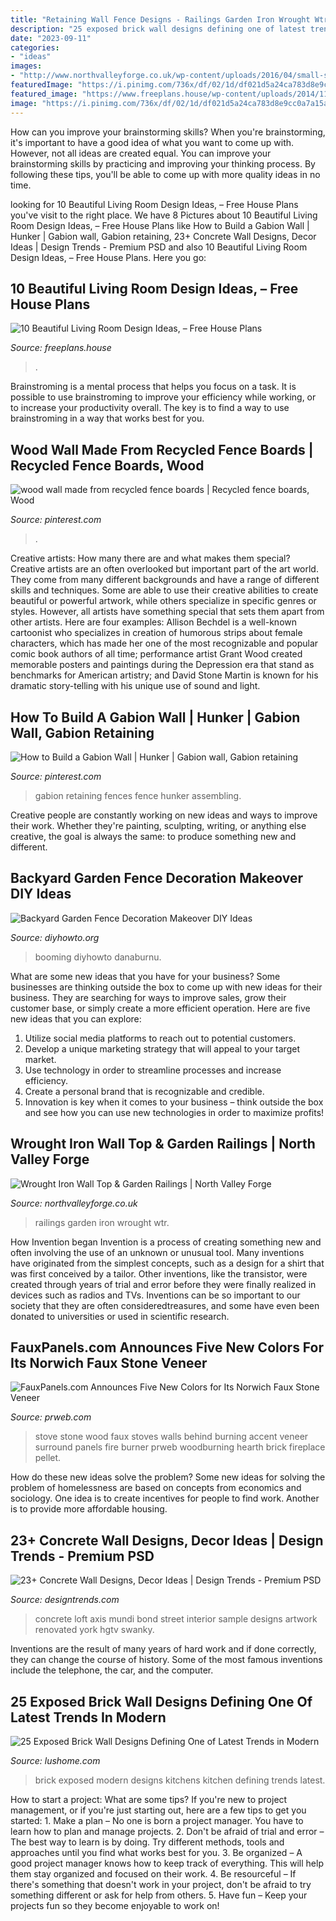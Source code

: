 ```yaml
---
title: "Retaining Wall Fence Designs - Railings Garden Iron Wrought Wtr"
description: "25 exposed brick wall designs defining one of latest trends in modern"
date: "2023-09-11"
categories:
- "ideas"
images:
- "http://www.northvalleyforge.co.uk/wp-content/uploads/2016/04/small-solid-railings.jpg"
featuredImage: "https://i.pinimg.com/736x/df/02/1d/df021d5a24ca783d8e9cc0a7a15a7754.jpg"
featured_image: "https://www.freeplans.house/wp-content/uploads/2014/11/Living-Room-Design-Ideas-05.jpg"
image: "https://i.pinimg.com/736x/df/02/1d/df021d5a24ca783d8e9cc0a7a15a7754.jpg"
---
```



How can you improve your brainstorming skills?
When you're brainstorming, it's important to have a good idea of what you want to come up with. However, not all ideas are created equal. You can improve your brainstorming skills by practicing and improving your thinking process. By following these tips, you'll be able to come up with more quality ideas in no time.

	

		
looking for 10 Beautiful Living Room Design Ideas, – Free House Plans you've visit to the right place. We have 8 Pictures about 10 Beautiful Living Room Design Ideas, – Free House Plans like How to Build a Gabion Wall | Hunker | Gabion wall, Gabion retaining, 23+ Concrete Wall Designs, Decor Ideas | Design Trends - Premium PSD and also 10 Beautiful Living Room Design Ideas, – Free House Plans. Here you go:
		
    
## 10 Beautiful Living Room Design Ideas, – Free House Plans

<img loading=lazy src="https://www.freeplans.house/wp-content/uploads/2014/11/Living-Room-Design-Ideas-05.jpg" onerror="this.onerror=null;this.src='https://tse1.mm.bing.net/th?id=OIP.kpvVbpXI7pg2Wd8J1clWFAHaHa&amp;pid=15.1';" alt="10 Beautiful Living Room Design Ideas, – Free House Plans">

_Source: freeplans.house_

>. 

	

Brainstroming is a mental process that helps you focus on a task. It is possible to use brainstroming to improve your efficiency while working, or to increase your productivity overall. The key is to find a way to use brainstroming in a way that works best for you.

    
## Wood Wall Made From Recycled Fence Boards | Recycled Fence Boards, Wood

<img loading=lazy src="https://i.pinimg.com/736x/8b/3f/63/8b3f6319027f753684a8df71207a4597--fence-boards-wood-walls.jpg" onerror="this.onerror=null;this.src='https://tse1.mm.bing.net/th?id=OIP.mP2HgibtGpzeRS0LvigInQHaNK&amp;pid=15.1';" alt="wood wall made from recycled fence boards | Recycled fence boards, Wood">

_Source: pinterest.com_

>. 

	

Creative artists: How many there are and what makes them special?
Creative artists are an often overlooked but important part of the art world. They come from many different backgrounds and have a range of different skills and techniques. Some are able to use their creative abilities to create beautiful or powerful artwork, while others specialize in specific genres or styles. However, all artists have something special that sets them apart from other artists. Here are four examples: 
Allison Bechdel is a well-known cartoonist who specializes in creation of humorous strips about female characters, which has made her one of the most recognizable and popular comic book authors of all time; performance artist Grant Wood created memorable posters and paintings during the Depression era that stand as benchmarks for American artistry; and David Stone Martin is known for his dramatic story-telling with his unique use of sound and light.

    
## How To Build A Gabion Wall | Hunker | Gabion Wall, Gabion Retaining

<img loading=lazy src="https://i.pinimg.com/736x/df/02/1d/df021d5a24ca783d8e9cc0a7a15a7754.jpg" onerror="this.onerror=null;this.src='https://tse2.mm.bing.net/th?id=OIP.waa6qHgPfQyT_ULdMgPsjAHaLD&amp;pid=15.1';" alt="How to Build a Gabion Wall | Hunker | Gabion wall, Gabion retaining">

_Source: pinterest.com_

>gabion retaining fences fence hunker assembling. 

	

Creative people are constantly working on new ideas and ways to improve their work. Whether they're painting, sculpting, writing, or anything else creative, the goal is always the same: to produce something new and different.

    
## Backyard Garden Fence Decoration Makeover DIY Ideas

<img loading=lazy src="http://www.diyhowto.org/wp-content/uploads/Booming-Metal-Flower-Garden-Fence-Decor-20-Fence-Decoration-Makeover-DIY-Ideas-DIYHowto.jpg" onerror="this.onerror=null;this.src='https://tse3.mm.bing.net/th?id=OIP.OT-fAmkmMISNCq3SA8Z3PwHaKf&amp;pid=15.1';" alt="Backyard Garden Fence Decoration Makeover DIY Ideas">

_Source: diyhowto.org_

>booming diyhowto danaburnu. 

	

What are some new ideas that you have for your business?
Some businesses are thinking outside the box to come up with new ideas for their business. They are searching for ways to improve sales, grow their customer base, or simply create a more efficient operation. Here are five new ideas that you can explore: 
1) Utilize social media platforms to reach out to potential customers.
2) Develop a unique marketing strategy that will appeal to your target market. 
3) Use technology in order to streamline processes and increase efficiency. 
4) Create a personal brand that is recognizable and credible. 
5) Innovation is key when it comes to your business – think outside the box and see how you can use new technologies in order to maximize profits!

    
## Wrought Iron Wall Top &amp; Garden Railings | North Valley Forge

<img loading=lazy src="http://www.northvalleyforge.co.uk/wp-content/uploads/2016/04/small-solid-railings.jpg" onerror="this.onerror=null;this.src='https://tse2.mm.bing.net/th?id=OIP.oC1va1udMiGJP18_iqlLnwHaE8&amp;pid=15.1';" alt="Wrought Iron Wall Top &amp; Garden Railings | North Valley Forge">

_Source: northvalleyforge.co.uk_

>railings garden iron wrought wtr. 

	

How Invention began
Invention is a process of creating something new and often involving the use of an unknown or unusual tool. Many inventions have originated from the simplest concepts, such as a design for a shirt that was first conceived by a tailor. Other inventions, like the transistor, were created through years of trial and error before they were finally realized in devices such as radios and TVs. Inventions can be so important to our society that they are often consideredtreasures, and some have even been donated to universities or used in scientific research.

    
## FauxPanels.com Announces Five New Colors For Its Norwich Faux Stone Veneer

<img loading=lazy src="http://ww1.prweb.com/prfiles/2013/08/27/11059930/StackedStone-BirchWood.jpg" onerror="this.onerror=null;this.src='https://tse1.mm.bing.net/th?id=OIP.t4wZ3bqrnnHXTqpWxmgVDQAAAA&amp;pid=15.1';" alt="FauxPanels.com Announces Five New Colors for Its Norwich Faux Stone Veneer">

_Source: prweb.com_

>stove stone wood faux stoves walls behind burning accent veneer surround panels fire burner prweb woodburning hearth brick fireplace pellet. 

	

How do these new ideas solve the problem?
Some new ideas for solving the problem of homelessness are based on concepts from economics and sociology. One idea is to create incentives for people to find work. Another is to provide more affordable housing.

    
## 23+ Concrete Wall Designs, Decor Ideas | Design Trends - Premium PSD

<img loading=lazy src="https://images.designtrends.com/wp-content/uploads/2016/03/21110235/Sample-Concrete-Wall-Ideas.jpeg" onerror="this.onerror=null;this.src='https://tse1.mm.bing.net/th?id=OIP.JrI_6i1VGdLYbbnG6_vkCwHaE8&amp;pid=15.1';" alt="23+ Concrete Wall Designs, Decor Ideas | Design Trends - Premium PSD">

_Source: designtrends.com_

>concrete loft axis mundi bond street interior sample designs artwork renovated york hgtv swanky. 

	

Inventions are the result of many years of hard work and if done correctly, they can change the course of history. Some of the most famous inventions include the telephone, the car, and the computer.

    
## 25 Exposed Brick Wall Designs Defining One Of Latest Trends In Modern

<img loading=lazy src="http://www.lushome.com/wp-content/uploads/2013/06/modern-kitchen-design-exposed-brick-wall-9.jpg" onerror="this.onerror=null;this.src='https://tse4.mm.bing.net/th?id=OIP.Xb1BdmdPMCcXLa3jf72rdQAAAA&amp;pid=15.1';" alt="25 Exposed Brick Wall Designs Defining One of Latest Trends in Modern">

_Source: lushome.com_

>brick exposed modern designs kitchens kitchen defining trends latest. 

	

How to start a project: What are some tips?
If you're new to project management, or if you're just starting out, here are a few tips to get you started: 1. Make a plan – No one is born a project manager. You have to learn how to plan and manage projects. 2. Don't be afraid of trial and error – The best way to learn is by doing. Try different methods, tools and approaches until you find what works best for you. 3. Be organized – A good project manager knows how to keep track of everything. This will help them stay organized and focused on their work. 4. Be resourceful – If there's something that doesn't work in your project, don't be afraid to try something different or ask for help from others. 5. Have fun – Keep your projects fun so they become enjoyable to work on!

